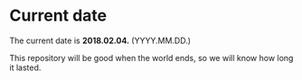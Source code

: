 # Current date

The current date is **2018.02.04.** (YYYY.MM.DD.)

This repository will be good when the world ends, so we will know how long it lasted.
